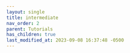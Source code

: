 ```yaml
---
layout: single
title: intermediate
nav_order: 2
parent: Tutorials
has_children: true
last_modified_at: 2023-09-08 16:37:48 -0500
---
```


